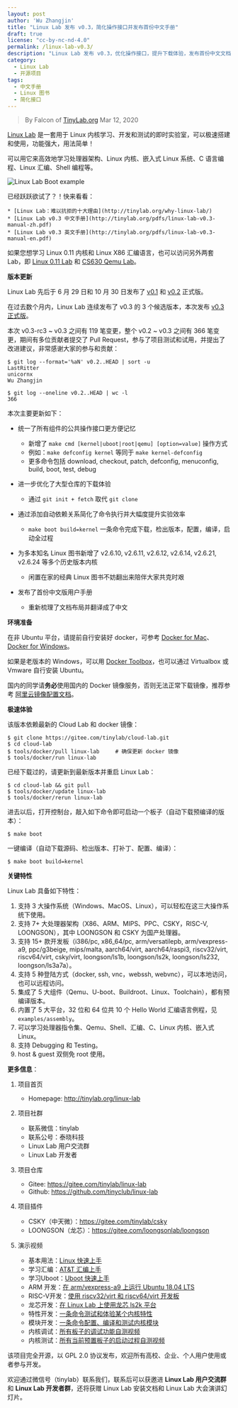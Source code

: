 ```yaml
---
layout: post
author: 'Wu Zhangjin'
title: "Linux Lab 发布 v0.3，简化操作接口并发布首份中文手册"
draft: true
license: "cc-by-nc-nd-4.0"
permalink: /linux-lab-v0.3/
description: "Linux Lab 发布 v0.3，优化操作接口，提升下载体验，发布首份中文文档。"
category:
  - Linux Lab
  - 开源项目
tags:
  - 中文手册
  - Linux 图书
  - 简化接口
---
```


> By Falcon of [TinyLab.org][1]
> Mar 12, 2020

[Linux Lab](http://tinylab.org/linux-lab) 是一套用于 Linux 内核学习、开发和测试的即时实验室，可以极速搭建和使用，功能强大，用法简单！

可以用它来高效地学习处理器架构、Linux 内核、嵌入式 Linux 系统、C 语言编程、Linux 汇编、Shell 编程等。

![Linux Lab Boot example](/wp-content/uploads/2019/12/linux-lab.jpg)

已经跃跃欲试了？！快来看看：

    * [Linux Lab：难以抗拒的十大理由](http://tinylab.org/why-linux-lab/)
    * [Linux Lab v0.3 中文手册](http://tinylab.org/pdfs/linux-lab-v0.3-manual-zh.pdf)
    * [Linux Lab v0.3 英文手册](http://tinylab.org/pdfs/linux-lab-v0.3-manual-en.pdf)

如果您想学习 Linux 0.11 内核和 Linux X86 汇编语言，也可以访问另外两套 Lab，即 [Linux 0.11 Lab](http://tinylab.org/linux-0.11-lab) 和 [CS630 Qemu Lab](http://tinylab.org/cs630-qemu-lab)。

**版本更新**

Linux Lab 先后于 6 月 29 日和 10 月 30 日发布了 [v0.1](https://gitee.com/tinylab/linux-lab/tree/v0.1) 和 [v0.2](https://gitee.com/tinylab/linux-lab/tree/v0.2/) 正式版。

在过去数个月内，Linux Lab 连续发布了 v0.3 的 3 个候选版本，本次发布 [v0.3 正式版](https://gitee.com/tinylab/linux-lab/tree/v0.3/)。

本次 v0.3-rc3 ~ v0.3 之间有 119 笔变更，整个 v0.2 ~ v0.3 之间有 366 笔变更，期间有多位贡献者提交了 Pull Request，参与了项目测试和试用，并提出了改进建议，非常感谢大家的参与和贡献：

    $ git log --format='%aN' v0.2..HEAD | sort -u
    LastRitter
    unicornx
    Wu Zhangjin

    $ git log --oneline v0.2..HEAD | wc -l
    366

本次主要更新如下：

  * 统一了所有组件的公共操作接口更方便记忆
      * 新增了 `make cmd [kernel|uboot|root|qemu] [option=value]` 操作方式
      * 例如：`make defconfig kernel` 等同于 `make kernel-defconfig`
      * 更多命令包括 download, checkout, patch, defconfig, menuconfig, build, boot, test, debug

  * 进一步优化了大型仓库的下载体验
      * 通过 `git init + fetch` 取代 `git clone`

  * 通过添加自动依赖关系简化了命令执行并大幅度提升实验效率
      * `make boot build=kernel` 一条命令完成下载，检出版本，配置，编译，启动全过程

  * 为多本知名 Linux 图书新增了 v2.6.10, v2.6.11, v2.6.12, v2.6.14, v2.6.21, v2.6.24 等多个历史版本内核
      * 闲置在家的经典 Linux 图书不妨翻出来陪伴大家共克时艰

  * 发布了首份中文版用户手册
      * 重新梳理了文档布局并翻译成了中文

**环境准备**

在非 Ubuntu 平台，请提前自行安装好 docker，可参考 [Docker for Mac](https://docs.docker.com/docker-for-mac/)、[Docker for Windows](https://docs.docker.com/docker-for-windows/)。

如果是老版本的 Windows，可以用 [Docker Toolbox](https://docs.docker.com/toolbox/overview/)，也可以通过 Virtualbox 或 Vmware 自行安装 Ubuntu。

国内的同学请**务必**使用国内的 Docker 镜像服务，否则无法正常下载镜像，推荐参考 [阿里云镜像配置文档](https://help.aliyun.com/document_detail/60750.html)。

**极速体验**

该版本依赖最新的 Cloud Lab 和 docker 镜像：

    $ git clone https://gitee.com/tinylab/cloud-lab.git
    $ cd cloud-lab
    $ tools/docker/pull linux-lab     # 确保更新 docker 镜像
    $ tools/docker/run linux-lab

已经下载过的，请更新到最新版本并重启 Linux Lab：

    $ cd cloud-lab && git pull
    $ tools/docker/update linux-lab
    $ tools/docker/rerun linux-lab

进去以后，打开控制台，敲入如下命令即可启动一个板子（自动下载预编译的版本）：

    $ make boot

一键编译（自动下载源码、检出版本、打补丁、配置、编译）：

    $ make boot build=kernel


**关键特性**

Linux Lab 具备如下特性：

1. 支持 3 大操作系统（Windows、MacOS、Linux），可以轻松在这三大操作系统下使用。
2. 支持 7+ 大处理器架构（X86、ARM、MIPS、PPC、CSKY，RISC-V, LOONGSON），其中 LOONGSON 和 CSKY 为国产处理器。
3. 支持 15+ 款开发板（i386/pc, x86_64/pc, arm/versatilepb, arm/vexpress-a9, ppc/g3beige, mips/malta, aarch64/virt, aarch64/raspi3, riscv32/virt, riscv64/virt, csky/virt, loongson/ls1b, loongson/ls2k, loongson/ls232, loongson/ls3a7a）。
4. 支持 5 种登陆方式（docker, ssh, vnc，webssh, webvnc），可以本地访问，也可以远程访问。
5. 集成了 5 大组件（Qemu、U-boot、Buildroot、Linux、Toolchain），都有预编译版本。
6. 内置了 5 大平台，32 位和 64 位共 10 个 Hello World 汇编语言例程，见 `examples/assembly`。
7. 可以学习处理器指令集、Qemu、Shell、汇编、C、Linux 内核、嵌入式 Linux。
8. 支持 Debugging 和 Testing。
9. host & guest 双侧免 root 使用。

**更多信息**：

1. 项目首页
    - Homepage: <http://tinylab.org/linux-lab>

2. 项目社群
    - 联系微信：tinylab
    - 联系公号：泰晓科技
    - Linux Lab 用户交流群
    - Linux Lab 开发者

3. 项目仓库
    - Gitee: <https://gitee.com/tinylab/linux-lab>
    - Github:  <https://github.com/tinyclub/linux-lab>

4. 项目插件
    - CSKY（中天微）：<https://gitee.com/tinylab/csky>
    - LOONGSON（龙芯）：<https://gitee.com/loongsonlab/loongson>

5. 演示视频
    - 基本用法：[Linux 快速上手](http://showterm.io/6fb264246580281d372c6)
    - 学习汇编：[AT&T 汇编上手](http://showterm.io/0f0c2a6e754702a429269)
    - 学习Uboot：[Uboot 快速上手](http://showterm.io/11f5ae44b211b56a5d267)
    - ARM 开发：[在 arm/vexpress-a9 上运行 Ubuntu 18.04 LTS](http://showterm.io/c351abb6b1967859b7061)
    - RISC-V开发：[使用 riscv32/virt 和 riscv64/virt 开发板](http://showterm.io/37ce75e5f067be2cc017f)
    - 龙芯开发：[在 Linux Lab 上使用龙芯 ls2k 平台](http://showterm.io/1eca85a09775fd212d827)
    - 特性开发：[一条命令测试和体验某个内核特性](http://showterm.io/7edd2e51e291eeca59018)
    - 模块开发：[一条命令配置、编译和测试内核模块](http://showterm.io/26b78172aa926a316668d)
    - 内核调试：[所有板子的调试功能自测视频](http://showterm.io/0255c6a8b7d16dc116cbe)
    - 内核测试：[所有当前预置板子的启动过程自测视频](http://showterm.io/8cd2babf19e0e4f90897e)


该项目完全开源，以 GPL 2.0 协议发布，欢迎所有高校、企业、个人用户使用或者参与开发。

欢迎通过微信号（tinylab）联系我们，联系后可以获邀进 **Linux Lab 用户交流群** 和 **Linux Lab 开发者群**，还将获赠 Linux Lab 安装文档和 Linux Lab 大会演讲幻灯片。



[1]: http://tinylab.org
